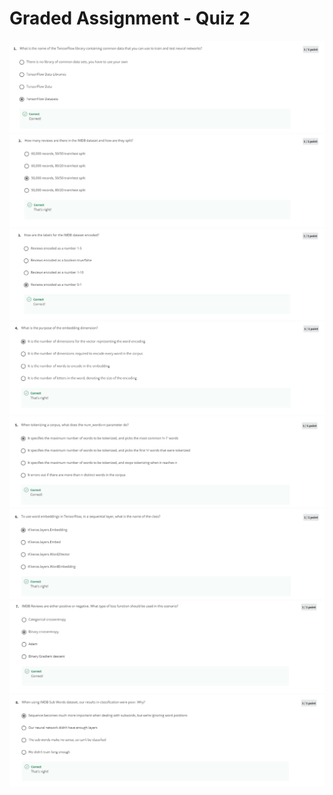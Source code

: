 # Graded Assignment - Quiz 2

<img src="../img/week2-quiz/1.PNG" alt="week-2-quiz">

<img src="../img/week2-quiz/2.PNG" alt="week-2-quiz">

<img src="../img/week2-quiz/3.PNG" alt="week-2-quiz">

<img src="../img/week2-quiz/4.PNG" alt="week-2-quiz">

<img src="../img/week2-quiz/5.PNG" alt="week-2-quiz">

<img src="../img/week2-quiz/6.PNG" alt="week-2-quiz">

<img src="../img/week2-quiz/7.PNG" alt="week-2-quiz">

<img src="../img/week2-quiz/8.PNG" alt="week-2-quiz">